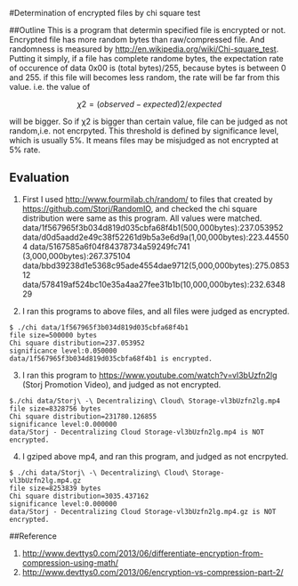 #Determination of encrypted files by chi square test

##Outline
This is a program that determin specified file is encrypted or not. 
Encrypted file has more random bytes than raw/compressed file. And randomness is measured by 
http://en.wikipedia.org/wiki/Chi-square_test. Putting it simply, if a file has complete randome bytes,
the expectation rate of occurence of data 0x00 is (total bytes)/255, because bytes is between 0 and 255.
if this file will becomes less random, the rate will be far from this value. i.e. the value of
```math
χ2=(observed-expected)2/expected
```
will be bigger. So if χ2 is bigger than certain value, file can be judged as not random,i.e. not encrpyted.
This threshold is defined by significance level, which is usually 5%. It means  files may be misjudged as not encrypted
at 5% rate.

## Evaluation
1. First I used http://www.fourmilab.ch/random/ to files that created by https://github.com/Storj/RandomIO, 
and checked the  chi square distribution were same as this program. All values were matched.
data/1f567965f3b034d819d035cbfa68f4b1(500,000bytes):237.053952
data/d0d5aadd2e49c38f52261d9b5a3e6d9a(1,00,000bytes):223.445504
data/5167585a6f04f84378734a59249fc741 (3,000,000bytes):267.375104
data/bbd39238d1e5368c95ade4554dae9712(5,000,000bytes):275.085312
data/578419af524bc10e35a4aa27fee31b1b(10,000,000bytes):232.634829

2. I ran this programs to above files, and all files were judged as encrypted.
```
$ ./chi data/1f567965f3b034d819d035cbfa68f4b1 
file size=500000 bytes
Chi square distribution=237.053952
significance level:0.050000
data/1f567965f3b034d819d035cbfa68f4b1 is encrypted.
```

3. I ran this program to https://www.youtube.com/watch?v=vl3bUzfn2lg (Storj Promotion Video), and judged as
not encrypted.
```
$./chi data/Storj\ -\ Decentralizing\ Cloud\ Storage-vl3bUzfn2lg.mp4
file size=8328756 bytes
Chi square distribution=231780.126855
significance level:0.000000
data/Storj - Decentralizing Cloud Storage-vl3bUzfn2lg.mp4 is NOT encrypted.
```

4. I gziped above mp4, and ran this program, and judged as not encrpyted.

```
$ ./chi data/Storj\ -\ Decentralizing\ Cloud\ Storage-vl3bUzfn2lg.mp4.gz 
file size=8253839 bytes
Chi square distribution=3035.437162
significance level:0.000000
data/Storj - Decentralizing Cloud Storage-vl3bUzfn2lg.mp4.gz is NOT encrypted.
```



##Reference
1. http://www.devttys0.com/2013/06/differentiate-encryption-from-compression-using-math/
2. http://www.devttys0.com/2013/06/encryption-vs-compression-part-2/
